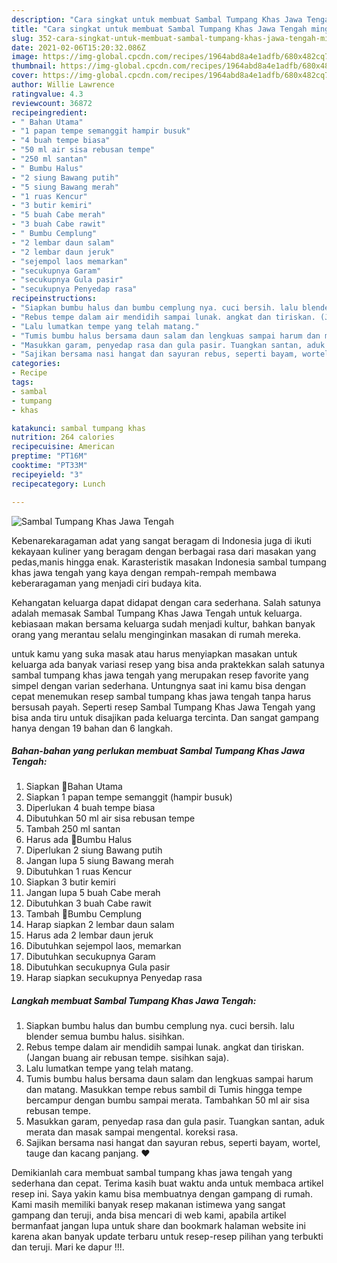 ```yaml
---
description: "Cara singkat untuk membuat Sambal Tumpang Khas Jawa Tengah minggu ini"
title: "Cara singkat untuk membuat Sambal Tumpang Khas Jawa Tengah minggu ini"
slug: 352-cara-singkat-untuk-membuat-sambal-tumpang-khas-jawa-tengah-minggu-ini
date: 2021-02-06T15:20:32.086Z
image: https://img-global.cpcdn.com/recipes/1964abd8a4e1adfb/680x482cq70/sambal-tumpang-khas-jawa-tengah-foto-resep-utama.jpg
thumbnail: https://img-global.cpcdn.com/recipes/1964abd8a4e1adfb/680x482cq70/sambal-tumpang-khas-jawa-tengah-foto-resep-utama.jpg
cover: https://img-global.cpcdn.com/recipes/1964abd8a4e1adfb/680x482cq70/sambal-tumpang-khas-jawa-tengah-foto-resep-utama.jpg
author: Willie Lawrence
ratingvalue: 4.3
reviewcount: 36872
recipeingredient:
- " Bahan Utama"
- "1 papan tempe semanggit hampir busuk"
- "4 buah tempe biasa"
- "50 ml air sisa rebusan tempe"
- "250 ml santan"
- " Bumbu Halus"
- "2 siung Bawang putih"
- "5 siung Bawang merah"
- "1 ruas Kencur"
- "3 butir kemiri"
- "5 buah Cabe merah"
- "3 buah Cabe rawit"
- " Bumbu Cemplung"
- "2 lembar daun salam"
- "2 lembar daun jeruk"
- "sejempol laos memarkan"
- "secukupnya Garam"
- "secukupnya Gula pasir"
- "secukupnya Penyedap rasa"
recipeinstructions:
- "Siapkan bumbu halus dan bumbu cemplung nya. cuci bersih. lalu blender semua bumbu halus. sisihkan."
- "Rebus tempe dalam air mendidih sampai lunak. angkat dan tiriskan. (Jangan buang air rebusan tempe. sisihkan saja)."
- "Lalu lumatkan tempe yang telah matang."
- "Tumis bumbu halus bersama daun salam dan lengkuas sampai harum dan matang. Masukkan tempe rebus sambil di Tumis hingga tempe bercampur dengan bumbu sampai merata. Tambahkan 50 ml air sisa rebusan tempe."
- "Masukkan garam, penyedap rasa dan gula pasir. Tuangkan santan, aduk merata dan masak sampai mengental. koreksi rasa."
- "Sajikan bersama nasi hangat dan sayuran rebus, seperti bayam, wortel, tauge dan kacang panjang. ❤"
categories:
- Recipe
tags:
- sambal
- tumpang
- khas

katakunci: sambal tumpang khas 
nutrition: 264 calories
recipecuisine: American
preptime: "PT16M"
cooktime: "PT33M"
recipeyield: "3"
recipecategory: Lunch

---
```



![Sambal Tumpang Khas Jawa Tengah](https://img-global.cpcdn.com/recipes/1964abd8a4e1adfb/680x482cq70/sambal-tumpang-khas-jawa-tengah-foto-resep-utama.jpg)

Kebenarekaragaman adat yang sangat beragam di Indonesia juga di ikuti kekayaan kuliner yang beragam dengan berbagai rasa dari masakan yang pedas,manis hingga enak. Karasteristik masakan Indonesia sambal tumpang khas jawa tengah yang kaya dengan rempah-rempah membawa keberaragaman yang menjadi ciri budaya kita.




Kehangatan keluarga dapat didapat dengan cara sederhana. Salah satunya adalah memasak Sambal Tumpang Khas Jawa Tengah untuk keluarga. kebiasaan makan bersama keluarga sudah menjadi kultur, bahkan banyak orang yang merantau selalu menginginkan masakan di rumah mereka.

untuk kamu yang suka masak atau harus menyiapkan masakan untuk keluarga ada banyak variasi resep yang bisa anda praktekkan salah satunya sambal tumpang khas jawa tengah yang merupakan resep favorite yang simpel dengan varian sederhana. Untungnya saat ini kamu bisa dengan cepat menemukan resep sambal tumpang khas jawa tengah tanpa harus bersusah payah.
Seperti resep Sambal Tumpang Khas Jawa Tengah yang bisa anda tiru untuk disajikan pada keluarga tercinta. Dan sangat gampang hanya dengan 19 bahan dan 6 langkah.


<!--inarticleads1-->

##### Bahan-bahan yang perlukan membuat Sambal Tumpang Khas Jawa Tengah:

1. Siapkan  🔴Bahan Utama
1. Siapkan 1 papan tempe semanggit (hampir busuk)
1. Diperlukan 4 buah tempe biasa
1. Dibutuhkan 50 ml air sisa rebusan tempe
1. Tambah 250 ml santan
1. Harus ada  🔴Bumbu Halus
1. Diperlukan 2 siung Bawang putih
1. Jangan lupa 5 siung Bawang merah
1. Dibutuhkan 1 ruas Kencur
1. Siapkan 3 butir kemiri
1. Jangan lupa 5 buah Cabe merah
1. Dibutuhkan 3 buah Cabe rawit
1. Tambah  🔴Bumbu Cemplung
1. Harap siapkan 2 lembar daun salam
1. Harus ada 2 lembar daun jeruk
1. Dibutuhkan sejempol laos, memarkan
1. Dibutuhkan secukupnya Garam
1. Dibutuhkan secukupnya Gula pasir
1. Harap siapkan secukupnya Penyedap rasa




<!--inarticleads2-->

##### Langkah membuat  Sambal Tumpang Khas Jawa Tengah:

1. Siapkan bumbu halus dan bumbu cemplung nya. cuci bersih. lalu blender semua bumbu halus. sisihkan.
1. Rebus tempe dalam air mendidih sampai lunak. angkat dan tiriskan. (Jangan buang air rebusan tempe. sisihkan saja).
1. Lalu lumatkan tempe yang telah matang.
1. Tumis bumbu halus bersama daun salam dan lengkuas sampai harum dan matang. Masukkan tempe rebus sambil di Tumis hingga tempe bercampur dengan bumbu sampai merata. Tambahkan 50 ml air sisa rebusan tempe.
1. Masukkan garam, penyedap rasa dan gula pasir. Tuangkan santan, aduk merata dan masak sampai mengental. koreksi rasa.
1. Sajikan bersama nasi hangat dan sayuran rebus, seperti bayam, wortel, tauge dan kacang panjang. ❤




Demikianlah cara membuat sambal tumpang khas jawa tengah yang sederhana dan cepat. Terima kasih buat waktu anda untuk membaca artikel resep ini. Saya yakin kamu bisa membuatnya dengan gampang di rumah. Kami masih memiliki banyak resep makanan istimewa yang sangat gampang dan teruji, anda bisa mencari di web kami, apabila artikel bermanfaat jangan lupa untuk share dan bookmark halaman website ini karena akan banyak update terbaru untuk resep-resep pilihan yang terbukti dan teruji. Mari ke dapur !!!. 
